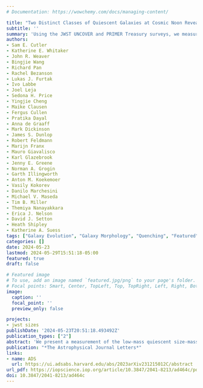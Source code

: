 ```yaml
---
# Documentation: https://wowchemy.com/docs/managing-content/

title: "Two Distinct Classes of Quiescent Galaxies at Cosmic Noon Revealed by JWST PRIMER and UNCOVER"
subtitle: ''
summary: 'Using the JWST UNCOVER and PRIMER Treasury surveys, we measure the sizes of 332 7<logM<11 quiescent galaxies at cosmic noon (1<z<3). We find that there exist two distinct populations of quiescent galaxies at this epoch: a young, low-mass, disky population and an older, massive, spheroidal population, further highlighting the different mechanisms involved in galaxy evolution at low masses.'
authors:
- Sam E. Cutler
- Katherine E. Whitaker
- John R. Weaver
- Bingjie Wang
- Richard Pan
- Rachel Bezanson
- Lukas J. Furtak
- Ivo Labbe
- Joel Leja
- Sedona H. Price
- Yingjie Cheng
- Maike Clausen
- Fergus Cullen
- Pratika Dayal
- Anna de Graaff
- Mark Dickinson
- James S. Dunlop
- Robert Feldmann
- Marijn Franx
- Mauro Giavalisco
- Karl Glazebrook
- Jenny E. Greene
- Norman A. Grogin
- Garth Illingworth
- Anton M. Koekemoer
- Vasily Kokorev
- Danilo Marchesini
- Michael V. Maseda
- Tim B. Miller
- Themiya Nanayakkara
- Erica J. Nelson
- David J. Setton
- Heath Shipley
- Katherine A. Suess
tags: ["Galaxy Evolution", "Galaxy Morphology", "Quenching", "Featured"]
categories: []
date: 2024-05-23
lastmod: 2024-05-29T15:51:18-05:00
featured: true
draft: false

# Featured image
# To use, add an image named `featured.jpg/png` to your page's folder.
# Focal points: Smart, Center, TopLeft, Top, TopRight, Left, Right, BottomLeft, Bottom, BottomRight.
image:
  caption: ''
  focal_point: ''
  preview_only: false

projects:
- jwst sizes
publishDate: '2024-05-23T20:51:18.493492Z'
publication_types: ["2"]
abstract: 'We present a measurement of the low-mass quiescent size-mass relation at Cosmic Noon (1<z<3) from the JWST PRIMER and UNCOVER treasury surveys, which highlight two distinct classes of quiescent galaxies. While the massive population is well studied at these redshifts, the low-mass end has been previously under-explored due to a lack of observing facilities with sufficient sensitivity and spatial resolution (in the rest-frame near-IR). We select a conservative sample of robust low-mass quiescent galaxy candidates using rest-frame UVJ colors and specific star formation rate criteria and measure galaxy morphology in both rest-frame UV/optical wavelengths (F150W) and rest-frame near- infrared (F444W). We confirm an unambiguous "flattening" of the low-mass quiescent size-mass relation, which results from the separation of the quiescent galaxy sample into two distinct populations at logM∼10.3: low-mass quiescent galaxies that are notably younger and have disky structures, and massive galaxies with prolate morphologies and older median stellar ages. These separate populations imply mass quenching dominates at the massive end while other mechanisms, such as environmental or feedback-driven quenching, form the low-mass end. This stellar mass dependent slope of the quiescent size-mass relation could also indicate a shift from size growth due to star formation (low masses) to growth via mergers (massive galaxies). The transition mass between these two populations also corresponds with other dramatic changes in galaxy evolutions (e.g. star-formation efficiency, dust obscuration, and stellar-halo mass ratios), further highlighting the stark dichotomy between low-mass and massive galaxy formation.'
publication: "*The Astrophysical Journal Letters*"
links:
- name: ADS
  url: https://ui.adsabs.harvard.edu/abs/2023arXiv231215012C/abstract
url_pdf: https://iopscience.iop.org/article/10.3847/2041-8213/ad464c/pdf
doi: 10.3847/2041-8213/ad464c
---
```

